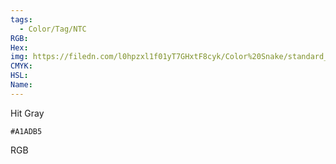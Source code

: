 ```yaml
---
tags:
  - Color/Tag/NTC
RGB:
Hex:
img: https://filedn.com/l0hpzxl1f01yT7GHxtF8cyk/Color%20Snake/standard_csv_to_svg/A1ADB5.svg
CMYK:
HSL:
Name:
---
```

Hit Gray
```palette
#A1ADB5
```
RGB
